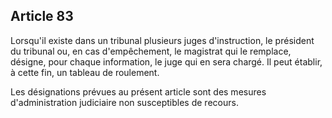 Article 83
----
Lorsqu'il existe dans un tribunal plusieurs juges d'instruction, le président du
tribunal ou, en cas d'empêchement, le magistrat qui le remplace, désigne, pour
chaque information, le juge qui en sera chargé. Il peut établir, à cette fin, un
tableau de roulement.

Les désignations prévues au présent article sont des mesures d'administration
judiciaire non susceptibles de recours.
